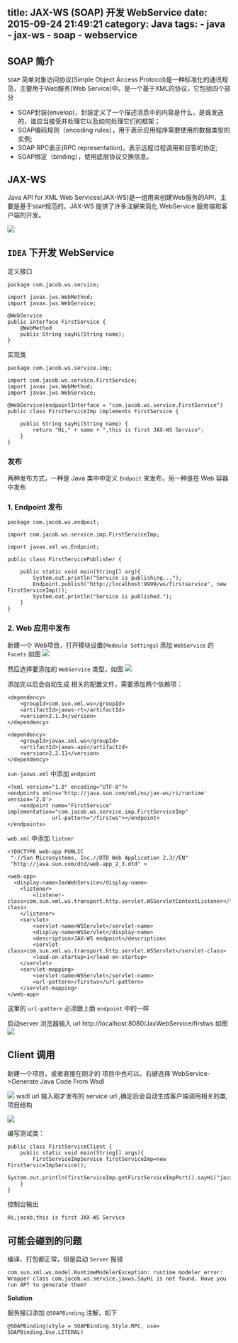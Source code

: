title: JAX-WS (SOAP) 开发 WebService
date: 2015-09-24 21:49:21
category: Java
tags: 
	- java
	- jax-ws
	- soap
	- webservice
---


## SOAP 简介
`SOAP` 简单对象访问协议(Simple Object Access Protocol)是一种标准化的通讯规范，主要用于Web服务(Web Service)中。是一个基于XML的协议，它包括四个部分

- SOAP封装(envelop)，封装定义了一个描述消息中的内容是什么，是谁发送的，谁应当接受并处理它以及如何处理它们的框架；
- SOAP编码规则（encoding rules），用于表示应用程序需要使用的数据类型的实例; 
- SOAP RPC表示(RPC representation)，表示远程过程调用和应答的协定;
- SOAP绑定（binding），使用底层协议交换信息。

<!--more-->

## JAX-WS

Java API for XML Web Services(JAX-WS)是一组用来创建Web服务的API，主要是基于`SOAP`规范的。JAX-WS 提供了许多注解来简化 WebService 服务端和客户端的开发。

![](/images/jax-ws-01.gif)

## `IDEA` 下开发 WebService

定义接口
~~~
package com.jacob.ws.service;

import javax.jws.WebMethod;
import javax.jws.WebService;

@WebService
public interface FirstService {
    @WebMethod
    public String sayHi(String name);
}
~~~

实现类

~~~
package com.jacob.ws.service.imp;

import com.jacob.ws.service.FirstService;
import javax.jws.WebMethod;
import javax.jws.WebService;

@WebService(endpointInterface = "com.jacob.ws.service.FirstService")
public class FirstServiceImp implements FirstService {

    public String sayHi(String name) {
        return "Hi," + name + ",this is first JAX-WS Service";
    }
}

~~~

### 发布
两种发布方式，一种是 Java 类中中定义 `Endpoit` 来发布，另一种是在 Web 容器中发布

### 1. Endpoint 发布

~~~
package com.jacob.ws.endpoit;

import com.jacob.ws.service.imp.FirstServiceImp;

import javax.xml.ws.Endpoint;

public class FirstServicePublisher {

    public static void main(String[] arg){
        System.out.println("Service is publishing...");
        Endpoint.publish("http://localhost:9999/ws/firstservice", new FirstServiceImp());
        System.out.println("Service is published.");
    }
}

~~~


### 2. Web 应用中发布

新建一个 Web项目，打开模块设置(`Modeule Settings`) 添加 `WebService` 的 `Facets` 如图
![](/images/jax-ws-05.png)

然后选择要添加的 `WebService` 类型，如图
![](/images/jax-ws-06.png)

添加完以后会自动生成 相关的配置文件，需要添加两个依赖项：

~~~
<dependency>
	<groupId>com.sun.xml.ws</groupId>
 	<artifactId>jaxws-rt</artifactId>
	<version>2.1.3</version>
</dependency>

<dependency>
	<groupId>javax.xml.ws</groupId>
	<artifactId>jaxws-api</artifactId>
	<version>2.2.11</version>
</dependency>

~~~

`sun-jaxws.xml` 中添加 `endpoint`

~~~
<?xml version="1.0" encoding="UTF-8"?>
<endpoints xmlns='http://java.sun.com/xml/ns/jax-ws/ri/runtime' version='2.0'>
    <endpoint name="FirstService" implementation="com.jacob.ws.service.imp.FirstServiceImp"
              url-pattern="/firstws"></endpoint>
</endpoints>

~~~

`web.xml` 中添加 `listner`

~~~
<!DOCTYPE web-app PUBLIC
 "-//Sun Microsystems, Inc.//DTD Web Application 2.3//EN"
 "http://java.sun.com/dtd/web-app_2_3.dtd" >

<web-app>
  <display-name>JaxWebService</display-name>
    <listener>
        <listener-class>com.sun.xml.ws.transport.http.servlet.WSServletContextListener</listener-class>
    </listener>
    <servlet>
        <servlet-name>WSServlet</servlet-name>
        <display-name>WSServlet</display-name>
        <description>JAX-WS endpoint</description>
        <servlet-class>com.sun.xml.ws.transport.http.servlet.WSServlet</servlet-class>
        <load-on-startup>1</load-on-startup>
    </servlet>
    <servlet-mapping>
        <servlet-name>WSServlet</servlet-name>
        <url-pattern>/firstws</url-pattern>
    </servlet-mapping>
</web-app>

~~~
这里的 `url-pattern` 必须跟上面 `endpoint` 中的一样

启动server 浏览器输入 url http://localhost:8080/JaxWebService/firstws 如图
![](/images/jax-ws-02.png)

## Client 调用

新建一个项目，或者直接在刚才的 项目中也可以。右键选择 WebService->Generate Java Code From Wsdl

![](/images/jax-ws-04.png)
wsdl url 输入刚才发布的 service url ,确定后会自动生成客户端调用相关的类,项目结构

![](/images/jax-ws-client.png)

编写测试类：

~~~
public class FirstServiceClient {
    public static void main(String[] args){
        FirstServiceImpService firstServiceImp=new FirstServiceImpService();
        System.out.println(firstServiceImp.getFirstServiceImpPort().sayHi("jacob"));
    }
}
~~~
控制台输出

~~~
Hi,jacob,this is first JAX-WS Service
~~~


## 可能会碰到的问题
编译、打包都正常，但是启动 `Server` 报错

~~~
com.sun.xml.ws.model.RuntimeModelerException: runtime modeler error: Wrapper class com.jacob.ws.service.jaxws.SayHi is not found. Have you run APT to generate them?
~~~

**Solution**

服务接口添加 `@SOAPBinding` 注解，如下

~~~
@SOAPBinding(style = SOAPBinding.Style.RPC, use= SOAPBinding.Use.LITERAL)
~~~







